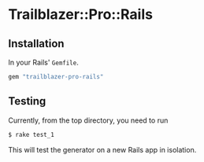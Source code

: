 # Trailblazer::Pro::Rails

## Installation

In your Rails' `Gemfile`.

```ruby
gem "trailblazer-pro-rails"
```

## Testing

Currently, from the top directory, you need to run

```ruby
$ rake test_1
```
This will test the generator on a new Rails app in isolation.

